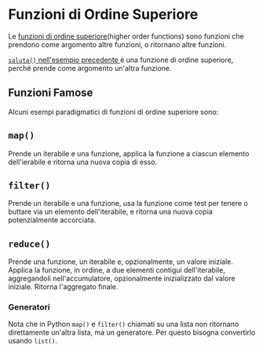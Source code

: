 # Funzioni di Ordine Superiore


Le [funzioni di ordine superiore](https://it.wikipedia.org/wiki/Funzione_di_ordine_superiore)(higher order functions) sono funzioni che prendono come argomento altre funzioni, o ritornano altre funzioni.

[`saluta()` nell'esempio precedente ](./README.md) è una funzione di ordine superiore, perché prende come argomento un'altra funzione.


## Funzioni Famose

Alcuni esempi paradigmatici di funzioni di ordine superiore sono:

## `map()`

Prende un iterabile e una funzione, applica la funzione a ciascun elemento dell'ierabile e ritorna una nuova copia di esso.


## `filter()`

Prende un iterabile e una funzione, usa la funzione come test per tenere o buttare via un elemento dell'iterabile, e ritorna una nuova copia potenzialmente accorciata.

## `reduce()`

Prende una funzione, un iterabile e, opzionalmente, un valore iniziale. Applica la funzione, in ordine, a due elementi contigui dell'iterabile, aggregandoli nell'accumulatore, opzionalmente inizializzato dal valore iniziale. Ritorna l'aggregato finale.

### Generatori
Nota che in Python `map()` e `filter()` chiamati su una lista non ritornano direttamente un'altra lista, ma un generatore. Per questo bisogna convertirlo usando `list()`.